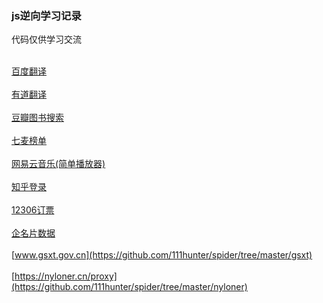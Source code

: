 ### js逆向学习记录
代码仅供学习交流

<br/>[百度翻译](https://github.com/111hunter/spider/tree/master/baidufanyi)</br>
<br/>[有道翻译](https://github.com/111hunter/spider/tree/master/youdao)</br>
<br/>[豆瓣图书搜索](https://github.com/111hunter/spider/tree/master/douban)</br>
<br/>[七麦榜单](https://github.com/111hunter/spider/tree/master/qimai)</br>
<br/>[网易云音乐(简单播放器)](https://github.com/111hunter/spider/tree/master/wyiyun)</br>
<br/>[知乎登录](https://github.com/111hunter/spider/tree/master/zhihu)</br>
<br/>[12306订票](https://github.com/111hunter/spider/tree/master/12306)</br>
<br/>[企名片数据](https://github.com/111hunter/spider/tree/master/qimingpian)</br>
<br/>[www.gsxt.gov.cn](https://github.com/111hunter/spider/tree/master/gsxt)</br>
<br/>[https://nyloner.cn/proxy](https://github.com/111hunter/spider/tree/master/nyloner)</br>
